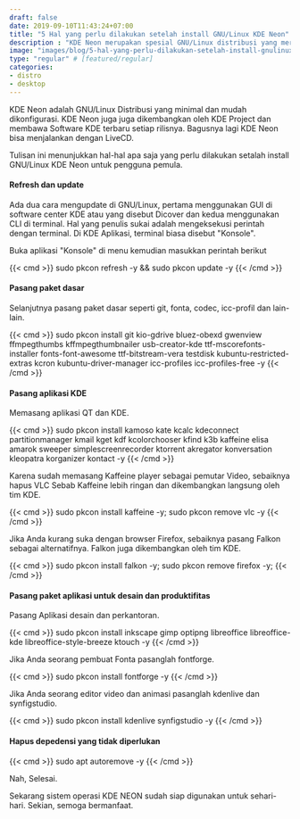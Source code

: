 ```yaml
---
draft: false
date: 2019-09-10T11:43:24+07:00
title: "5 Hal yang perlu dilakukan setelah install GNU/Linux KDE Neon"
description : "KDE Neon merupakan spesial GNU/Linux distribusi yang merilis aplikasi KDE secara terbaru. Beberapa hal yang perlu dilakukan setelah install KDE Neon, seperti pasang pembaruan, aplikasi, dan codec."
image: "images/blog/5-hal-yang-perlu-dilakukan-setelah-install-gnulinux-kde-neon.png"
type: "regular" # [featured/regular]
categories:
- distro
- desktop
---
```


KDE Neon adalah GNU/Linux Distribusi yang minimal dan mudah dikonfigurasi. KDE Neon juga juga dikembangkan oleh KDE Project dan membawa Software KDE terbaru setiap rilisnya. Bagusnya lagi KDE Neon bisa menjalankan dengan LiveCD.

Tulisan ini menunjukkan hal-hal apa saja yang perlu dilakukan setalah install GNU/Linux KDE Neon untuk pengguna pemula.

#### Refresh dan update

Ada dua cara mengupdate di GNU/Linux, pertama menggunakan GUI di software center KDE atau yang disebut Dicover dan kedua menggunakan CLI di terminal.
Hal yang penulis sukai adalah mengeksekusi perintah dengan terminal. Di KDE Aplikasi, terminal biasa disebut "Konsole".

Buka aplikasi "Konsole" di menu kemudian masukkan perintah berikut

{{< cmd >}}
sudo pkcon refresh -y && sudo pkcon update -y
{{< /cmd >}}

#### Pasang paket dasar

Selanjutnya pasang paket dasar seperti git, fonta, codec, icc-profil dan lain-lain.

{{< cmd >}}
sudo pkcon install git kio-gdrive bluez-obexd gwenview ffmpegthumbs kffmpegthumbnailer usb-creator-kde ttf-mscorefonts-installer fonts-font-awesome ttf-bitstream-vera testdisk kubuntu-restricted-extras kcron kubuntu-driver-manager icc-profiles icc-profiles-free -y
{{< /cmd >}}

#### Pasang aplikasi KDE

Memasang aplikasi QT dan KDE.

{{< cmd >}}
sudo pkcon install kamoso kate kcalc kdeconnect partitionmanager kmail kget kdf kcolorchooser kfind k3b kaffeine elisa amarok sweeper simplescreenrecorder ktorrent akregator konversation kleopatra korganizer kontact -y
{{< /cmd >}}

Karena sudah memasang Kaffeine player sebagai pemutar Video, sebaiknya hapus VLC Sebab Kaffeine lebih ringan dan dikembangkan langsung oleh tim KDE.

{{< cmd >}}
sudo pkcon install kaffeine -y; sudo pkcon remove vlc -y
{{< /cmd >}}

Jika Anda kurang suka dengan browser Firefox, sebaiknya pasang Falkon sebagai alternatifnya. Falkon juga dikembangkan oleh tim KDE.

{{< cmd >}}
sudo pkcon install falkon -y; sudo pkcon remove firefox -y;
{{< /cmd >}}

#### Pasang paket aplikasi untuk desain dan produktifitas

Pasang Aplikasi desain dan perkantoran.

{{< cmd >}}
sudo pkcon install inkscape gimp optipng libreoffice libreoffice-kde libreoffice-style-breeze ktouch -y
{{< /cmd >}}

Jika Anda seorang pembuat Fonta pasanglah fontforge.

{{< cmd >}}
sudo pkcon install fontforge -y
{{< /cmd >}}

Jika Anda seorang editor video dan animasi pasanglah kdenlive dan synfigstudio.

{{< cmd >}}
sudo pkcon install kdenlive synfigstudio -y
{{< /cmd >}}

#### Hapus depedensi yang tidak diperlukan

{{< cmd >}}
sudo apt autoremove -y
{{< /cmd >}}

Nah, Selesai.

Sekarang sistem operasi KDE NEON sudah siap digunakan untuk sehari-hari. Sekian, semoga bermanfaat.
